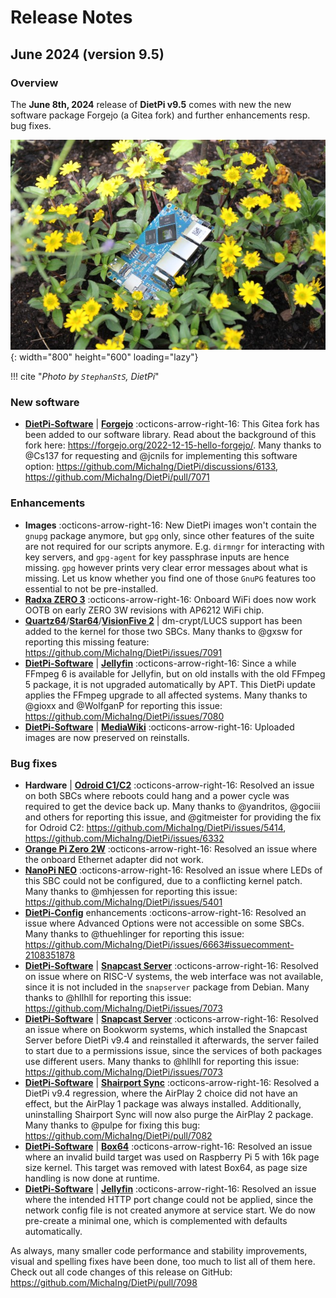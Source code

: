 # Release Notes

## June 2024 (version 9.5)

### Overview

The **June 8th, 2024** release of **DietPi v9.5** comes with new the new software package Forgejo (a Gitea fork) and further enhancements resp. bug fixes.

![NanoPi R6S in yellow flower](../assets/images/dietpi-release-v9_05.jpg){: width="800" height="600" loading="lazy"}

!!! cite "*Photo by `StephanStS`, DietPi*"

### New software

- [**DietPi-Software**](../dietpi_tools/software_installation.md#dietpi-software) | [**Forgejo**](../software/cloud.md#forgejo) :octicons-arrow-right-16: This Gitea fork has been added to our software library. Read about the background of this fork here: <https://forgejo.org/2022-12-15-hello-forgejo/>. Many thanks to @Cs137 for requesting and @jcnils for implementing this software option: <https://github.com/MichaIng/DietPi/discussions/6133>, <https://github.com/MichaIng/DietPi/pull/7071>

### Enhancements

- **Images** :octicons-arrow-right-16: New DietPi images won't contain the `gnupg` package anymore, but `gpg` only, since other features of the suite are not required for our scripts anymore. E.g. `dirmngr` for interacting with key servers, and `gpg-agent` for key passphrase inputs are hence missing. `gpg` however prints very clear error messages about what is missing. Let us know whether you find one of those `GnuPG` features too essential to not be pre-installed.
- [**Radxa ZERO 3**](../hardware.md#radxa) :octicons-arrow-right-16:  Onboard WiFi does now work OOTB on early ZERO 3W revisions with AP6212 WiFi chip.
- [**Quartz64**](../hardware.md#pine64)/[**Star64**](../hardware.md#pine64_1)/[**VisionFive 2**](../hardware.md#starfive) | dm-crypt/LUCS support has been added to the kernel for those two SBCs. Many thanks to @gxsw for reporting this missing feature: <https://github.com/MichaIng/DietPi/issues/7091>
- [**DietPi-Software**](../dietpi_tools/software_installation.md#dietpi-software) | [**Jellyfin**](../software/media.md#jellyfin) :octicons-arrow-right-16: Since a while FFmpeg 6 is available for Jellyfin, but on old installs with the old FFmpeg 5 package, it is not upgraded automatically by APT. This DietPi update applies the FFmpeg upgrade to all affected systems. Many thanks to @gioxx and @WolfganP for reporting this issue: <https://github.com/MichaIng/DietPi/issues/7080>
- [**DietPi-Software**](../dietpi_tools/software_installation.md#dietpi-software) | [**MediaWiki**](../software/social.md#mediawiki) :octicons-arrow-right-16: Uploaded images are now preserved on reinstalls.

### Bug fixes

- **Hardware** | [**Odroid C1/C2**](../hardware.md#odroid) :octicons-arrow-right-16: Resolved an issue on both SBCs where reboots could hang and a power cycle was required to get the device back up. Many thanks to @yandritos, @gociii and others for reporting this issue, and @gitmeister for providing the fix for Odroid C2: <https://github.com/MichaIng/DietPi/issues/5414>, <https://github.com/MichaIng/DietPi/issues/6332>
- [**Orange Pi Zero 2W**](../hardware.md#orange-pi-series) :octicons-arrow-right-16: Resolved an issue where the onboard Ethernet adapter did not work.
- [**NanoPi NEO**](../hardware.md#nanopi-series-friendlyelec) :octicons-arrow-right-16: Resolved an issue where LEDs of this SBC could not be configured, due to a conflicting kernel patch. Many thanks to @mhjessen for reporting this issue: <https://github.com/MichaIng/DietPi/issues/5401>
- [**DietPi-Config**](../dietpi_tools/system_configuration.md/#dietpi-config) enhancements :octicons-arrow-right-16: Resolved an issue where Advanced Options were not accessible on some SBCs. Many thanks to @thuehlinger for reporting this issue: <https://github.com/MichaIng/DietPi/issues/6663#issuecomment-2108351878>
- [**DietPi-Software**](../dietpi_tools/software_installation.md#dietpi-software) | [**Snapcast Server**](../software/media.md#snapcast-server) :octicons-arrow-right-16: Resolved on issue where on RISC-V systems, the web interface was not available, since it is not included in the `snapserver` package from Debian. Many thanks to @hllhll for reporting this issue: <https://github.com/MichaIng/DietPi/issues/7073>
- [**DietPi-Software**](../dietpi_tools/software_installation.md#dietpi-software) | [**Snapcast Server**](../software/media.md#snapcast-server) :octicons-arrow-right-16: Resolved an issue where on Bookworm systems, which installed the Snapcast Server before DietPi v9.4 and reinstalled it afterwards, the server failed to start due to a permissions issue, since the services of both packages use different users. Many thanks to @hllhll for reporting this issue: <https://github.com/MichaIng/DietPi/issues/7073>
- [**DietPi-Software**](../dietpi_tools/software_installation.md#dietpi-software) | [**Shairport Sync**](../software/media.md#shairport-sync) :octicons-arrow-right-16: Resolved a DietPi v9.4 regression, where the AirPlay 2 choice did not have an effect, but the AirPlay 1 package was always installed. Additionally, uninstalling Shairport Sync will now also purge the AirPlay 2 package. Many thanks to @pulpe for fixing this bug: <https://github.com/MichaIng/DietPi/pull/7082>
- [**DietPi-Software**](../dietpi_tools/software_installation.md#dietpi-software) | [**Box64**](../software/gaming.md#box64) :octicons-arrow-right-16: Resolved an issue where an invalid build target was used on Raspberry Pi 5 with 16k page size kernel. This target was removed with latest Box64, as page size handling is now done at runtime.
- [**DietPi-Software**](../dietpi_tools/software_installation.md#dietpi-software) | [**Jellyfin**](../software/media.md#jellyfin) :octicons-arrow-right-16: Resolved an issue where the intended HTTP port change could not be applied, since the network config file is not created anymore at service start. We do now pre-create a minimal one, which is complemented with defaults automatically.

As always, many smaller code performance and stability improvements, visual and spelling fixes have been done, too much to list all of them here. Check out all code changes of this release on GitHub: <https://github.com/MichaIng/DietPi/pull/7098>
